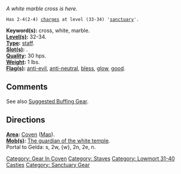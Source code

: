 *A white marble cross is here.*

`Has 2-4(2-4) `[`charges`](Staff_Values "wikilink")` at level (33-34) '`[`sanctuary`](Sanctuary "wikilink")`'.`

**Keyword(s):** cross, white, marble.  
**[Level(s)](Object_Level "wikilink"):** 32-34.  
**[Type](:Category:_Object_Types "wikilink"):**
[staff](:Category:_Staves "wikilink").  
**[Slot(s)](Object_Slots "wikilink"):** <held>.  
**[Quality](Object_Quality "wikilink"):** 30 hps.  
**[Weight](Object_Weight "wikilink"):** 1 lbs.  
**[Flag(s)](:Category:_Object_Flags "wikilink"):**
[anti-evil](Anti-Evil_Flag "wikilink"),
[anti-neutral](Anti-Neutral_Flag "wikilink"),
[bless](Bless_Flag "wikilink"), [glow](Glow_Flag "wikilink"),
[good](Good_Flag "wikilink").  

## Comments

See also [Suggested Buffing
Gear](Suggested_Spellcasting_Gear_#Suggested_Buffing_Gear "wikilink").

## Directions

**[Area](:Category:_Areas "wikilink"):**
[Coven](:Category:_Coven "wikilink") ([Map](Coven_Map "wikilink")).  
**[Mob(s)](:Category:_Mobs "wikilink"):** [The guardian of the white
temple](Guardian_Of_The_White_Temple "wikilink").  
Portal to Gelda: s, 2w, {w}, 2n, 2e, n.

[Category: Gear In Coven](Category:_Gear_In_Coven "wikilink") [Category:
Staves](Category:_Staves "wikilink") [Category: Lowmort 31-40
Casties](Category:_Lowmort_31-40_Casties "wikilink") [Category:
Sanctuary Gear](Category:_Sanctuary_Gear "wikilink")
